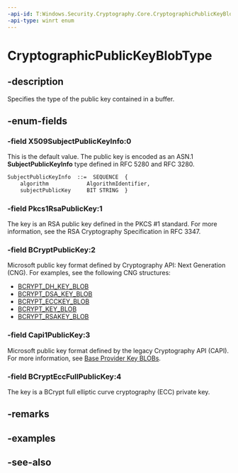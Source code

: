 ```yaml
---
-api-id: T:Windows.Security.Cryptography.Core.CryptographicPublicKeyBlobType
-api-type: winrt enum
---
```


<!-- Enumeration syntax
public enum Windows.Security.Cryptography.Core.CryptographicPublicKeyBlobType : int
-->

# CryptographicPublicKeyBlobType

## -description
Specifies the type of the public key contained in a buffer.

## -enum-fields
### -field X509SubjectPublicKeyInfo:0
This is the default value. The public key is encoded as an ASN.1 **SubjectPublicKeyInfo** type defined in RFC 5280 and RFC 3280.

```xml
SubjectPublicKeyInfo  ::=  SEQUENCE  {
    algorithm            AlgorithmIdentifier,
    subjectPublicKey     BIT STRING  }

```



### -field Pkcs1RsaPublicKey:1
The key is an RSA public key defined in the PKCS #1 standard. For more information, see the RSA Cryptography Specification in RFC 3347.

### -field BCryptPublicKey:2
Microsoft public key format defined by Cryptography API: Next Generation (CNG). For examples, see the following CNG structures:


+ [BCRYPT_DH_KEY_BLOB](/windows/win32/api/bcrypt/ns-bcrypt-bcrypt_dh_key_blob)
+ [BCRYPT_DSA_KEY_BLOB](/windows/win32/api/bcrypt/ns-bcrypt-bcrypt_dsa_key_blob)
+ [BCRYPT_ECCKEY_BLOB](/windows/win32/api/bcrypt/ns-bcrypt-bcrypt_ecckey_blob)
+ [BCRYPT_KEY_BLOB](/windows/win32/api/bcrypt/ns-bcrypt-bcrypt_key_blob)
+ [BCRYPT_RSAKEY_BLOB](/windows/win32/api/bcrypt/ns-bcrypt-bcrypt_rsakey_blob)


### -field Capi1PublicKey:3
Microsoft public key format defined by the legacy Cryptography API (CAPI). For more information, see [Base Provider Key BLOBs](/windows/desktop/SecCrypto/base-provider-key-blobs).

### -field BCryptEccFullPublicKey:4
The key is a BCrypt full elliptic curve cryptography (ECC) private key.


## -remarks

## -examples

## -see-also